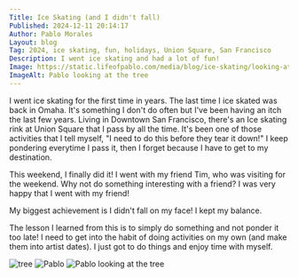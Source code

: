 ```yaml
---
Title: Ice Skating (and I didn't fall)
Published: 2024-12-11 20:14:17
Author: Pablo Morales
Layout: blog
Tag: 2024, ice skating, fun, holidays, Union Square, San Francisco
Description: I went ice skating and had a lot of fun!
Image: https://static.lifeofpablo.com/media/blog/ice-skating/looking-at-tree.jpeg
ImageAlt: Pablo looking at the tree
---
```

I went ice skating for the first time in years. The last time I ice skated was back in Omaha. It's something I don't do often but I've been having an itch the last few years. Living in Downtown San Francisco, there's an Ice skating rink at Union Square that I pass by all the time. It's been one of those activities that I tell myself, "I need to do this before they tear it down!" I keep pondering everytime I pass it, then I forget because I have to get to my destination. 

This weekend, I finally did it! I went with my friend Tim, who was visiting for the weekend. Why not do something interesting with a friend? I was very happy that I went with my friend!  

My biggest achievement is I didn't fall on my face! I kept my balance.

The lesson I learned from this is to simply do something and not ponder it too late! I need to get into the habit of doing activities on my own (and make them into artist dates). I just got to do things and enjoy time with myself. 


![tree](https://static.lifeofpablo.com/media/blog/ice-skating/tree.jpeg)
![Pablo](https://static.lifeofpablo.com/media/blog/ice-skating/pabs1.jpeg)
![Pablo looking at the tree](https://static.lifeofpablo.com/media/blog/ice-skating/looking-at-tree.jpeg)
